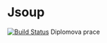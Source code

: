 # Jsoup
[![Build Status](https://travis-ci.com/mk234/Jsoup.svg?token=CqGmd8R1iJ6mKmubvsyR&branch=master)](https://travis-ci.com/mk234/Jsoup)
Diplomova prace
